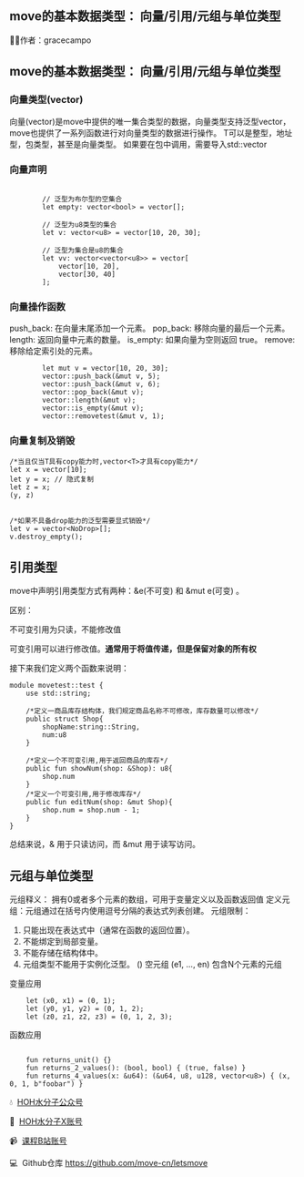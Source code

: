 ## move的基本数据类型： 向量/引用/元组与单位类型
🧑‍💻作者：gracecampo
## move的基本数据类型： 向量/引用/元组与单位类型
### 向量类型(vector)

向量(vector)是move中提供的唯一集合类型的数据，向量类型支持泛型vector<T>，move也提供了一系列函数进行对向量类型的数据进行操作。
T可以是整型，地址型，包类型，甚至是向量类型。
如果要在包中调用，需要导入std::vector

### 向量声明
```

        // 泛型为布尔型的空集合
        let empty: vector<bool> = vector[];

        // 泛型为u8类型的集合
        let v: vector<u8> = vector[10, 20, 30];

        // 泛型为集合是u8的集合
        let vv: vector<vector<u8>> = vector[
            vector[10, 20],
            vector[30, 40]
        ];
```
### 向量操作函数
push_back: 在向量末尾添加一个元素。
pop_back: 移除向量的最后一个元素。
length: 返回向量中元素的数量。
is_empty: 如果向量为空则返回 true。
remove: 移除给定索引处的元素。

```
        let mut v = vector[10, 20, 30];
        vector::push_back(&mut v, 5);
        vector::push_back(&mut v, 6);
        vector::pop_back(&mut v);
        vector::length(&mut v);
        vector::is_empty(&mut v);
        vector::removetest(&mut v, 1);
```

###  向量复制及销毁

```
/*当且仅当T具有copy能力时,vector<T>才具有copy能力*/
let x = vector[10];
let y = x; // 隐式复制
let z = x;
(y, z)


/*如果不具备drop能力的泛型需要显式销毁*/
let v = vector<NoDrop>[];
v.destroy_empty();
```
## 引用类型
move中声明引用类型方式有两种：&e(不可变) 和 &mut e(可变) 。

区别：

不可变引用为只读，不能修改值

可变引用可以进行修改值。**通常用于将值传递，但是保留对象的所有权**

接下来我们定义两个函数来说明：


```sui move
module movetest::test {
    use std::string;

    /*定义一商品库存结构体，我们规定商品名称不可修改，库存数量可以修改*/
    public struct Shop{
        shopName:string::String,
        num:u8
    }

    /*定义一个不可变引用,用于返回商品的库存*/
    public fun showNum(shop: &Shop): u8{
        shop.num
    }
    /*定义一个可变引用,用于修改库存*/
    public fun editNum(shop: &mut Shop){
        shop.num = shop.num - 1;
    }
}
```
总结来说，& 用于只读访问，而 &mut 用于读写访问。

## 元组与单位类型
元组释义： 拥有0或者多个元素的数组，可用于变量定义以及函数返回值
定义元组：元组通过在括号内使用逗号分隔的表达式列表创建。
元组限制：
1. 只能出现在表达式中（通常在函数的返回位置）。
2. 不能绑定到局部变量。
3. 不能存储在结构体中。
4. 元组类型不能用于实例化泛型。
   () 空元组
   (e1, ..., en) 包含N个元素的元组


变量应用
```sui move
    let (x0, x1) = (0, 1);
    let (y0, y1, y2) = (0, 1, 2);
    let (z0, z1, z2, z3) = (0, 1, 2, 3);
```
函数应用
```sui move

    fun returns_unit() {}
    fun returns_2_values(): (bool, bool) { (true, false) }
    fun returns_4_values(x: &u64): (&u64, u8, u128, vector<u8>) { (x, 0, 1, b"foobar") }
```
💧  [HOH水分子公众号](https://mp.weixin.qq.com/s/d0brr-ao6cZ5t8Z5OO1Mog)

🌊  [HOH水分子X账号](https://x.com/0xHOH)

📹  [课程B站账号](https://space.bilibili.com/3493269495352098)

💻  Github仓库 https://github.com/move-cn/letsmove